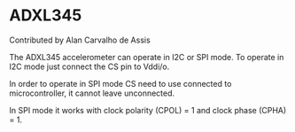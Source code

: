 ADXL345
=======

Contributed by Alan Carvalho de Assis

The ADXL345 accelerometer can operate in I2C or SPI mode. To operate in
I2C mode just connect the CS pin to Vddi/o.

In order to operate in SPI mode CS need to use connected to
microcontroller, it cannot leave unconnected.

In SPI mode it works with clock polarity (CPOL) = 1 and clock phase
(CPHA) = 1.
